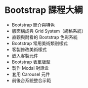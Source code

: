 # Bootstrap 課程大綱
- Bootstrap 簡介與特色
- 版面構成與 Grid System（網格系統）
- 直觀與耐看的 Bootstrap 色彩系統
- Bootstrap 常用美術類別樣式
- 客製修改美術樣式
- 嵌入客製元件
- Bootstrap 表單版型
- 製作 Modal 對話盒
- 套用 Carousel 元件
- 前後台系統整合示範